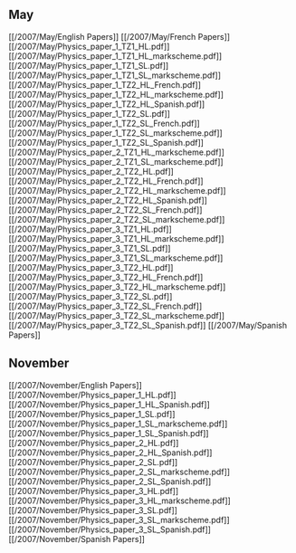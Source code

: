 
## May
[[/2007/May/English Papers]]
[[/2007/May/French Papers]]
[[/2007/May/Physics_paper_1_TZ1_HL.pdf]]
[[/2007/May/Physics_paper_1_TZ1_HL_markscheme.pdf]]
[[/2007/May/Physics_paper_1_TZ1_SL.pdf]]
[[/2007/May/Physics_paper_1_TZ1_SL_markscheme.pdf]]
[[/2007/May/Physics_paper_1_TZ2_HL_French.pdf]]
[[/2007/May/Physics_paper_1_TZ2_HL_markscheme.pdf]]
[[/2007/May/Physics_paper_1_TZ2_HL_Spanish.pdf]]
[[/2007/May/Physics_paper_1_TZ2_SL.pdf]]
[[/2007/May/Physics_paper_1_TZ2_SL_French.pdf]]
[[/2007/May/Physics_paper_1_TZ2_SL_markscheme.pdf]]
[[/2007/May/Physics_paper_1_TZ2_SL_Spanish.pdf]]
[[/2007/May/Physics_paper_2_TZ1_HL_markscheme.pdf]]
[[/2007/May/Physics_paper_2_TZ1_SL_markscheme.pdf]]
[[/2007/May/Physics_paper_2_TZ2_HL.pdf]]
[[/2007/May/Physics_paper_2_TZ2_HL_French.pdf]]
[[/2007/May/Physics_paper_2_TZ2_HL_markscheme.pdf]]
[[/2007/May/Physics_paper_2_TZ2_HL_Spanish.pdf]]
[[/2007/May/Physics_paper_2_TZ2_SL_French.pdf]]
[[/2007/May/Physics_paper_2_TZ2_SL_markscheme.pdf]]
[[/2007/May/Physics_paper_3_TZ1_HL.pdf]]
[[/2007/May/Physics_paper_3_TZ1_HL_markscheme.pdf]]
[[/2007/May/Physics_paper_3_TZ1_SL.pdf]]
[[/2007/May/Physics_paper_3_TZ1_SL_markscheme.pdf]]
[[/2007/May/Physics_paper_3_TZ2_HL.pdf]]
[[/2007/May/Physics_paper_3_TZ2_HL_French.pdf]]
[[/2007/May/Physics_paper_3_TZ2_HL_markscheme.pdf]]
[[/2007/May/Physics_paper_3_TZ2_SL.pdf]]
[[/2007/May/Physics_paper_3_TZ2_SL_French.pdf]]
[[/2007/May/Physics_paper_3_TZ2_SL_markscheme.pdf]]
[[/2007/May/Physics_paper_3_TZ2_SL_Spanish.pdf]]
[[/2007/May/Spanish Papers]]

## November
[[/2007/November/English Papers]]
[[/2007/November/Physics_paper_1_HL.pdf]]
[[/2007/November/Physics_paper_1_HL_Spanish.pdf]]
[[/2007/November/Physics_paper_1_SL.pdf]]
[[/2007/November/Physics_paper_1_SL_markscheme.pdf]]
[[/2007/November/Physics_paper_1_SL_Spanish.pdf]]
[[/2007/November/Physics_paper_2_HL.pdf]]
[[/2007/November/Physics_paper_2_HL_Spanish.pdf]]
[[/2007/November/Physics_paper_2_SL.pdf]]
[[/2007/November/Physics_paper_2_SL_markscheme.pdf]]
[[/2007/November/Physics_paper_2_SL_Spanish.pdf]]
[[/2007/November/Physics_paper_3_HL.pdf]]
[[/2007/November/Physics_paper_3_HL_markscheme.pdf]]
[[/2007/November/Physics_paper_3_SL.pdf]]
[[/2007/November/Physics_paper_3_SL_markscheme.pdf]]
[[/2007/November/Physics_paper_3_SL_Spanish.pdf]]
[[/2007/November/Spanish Papers]]
